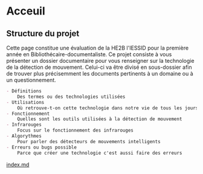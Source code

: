 # Acceuil

## Structure du projet
Cette page constitue une évaluation de la HE2B l'IESSID pour la première année en Bibliothécaire-documentaliste.
Ce projet consiste à vous présenter un dossier documentaire pour vous renseigner sur la technologie de la 
détection de mouvement. Celui-ci va être divisé en sous-dossier afin de trouver plus précisemment les documents pertinents à un domaine ou à un questionnement.

```markdown
- Définitions 
    Des termes ou des technologies utilisées
- Utilisations 
    Où retrouve-t-on cette technologie dans notre vie de tous les jours
- Fonctionnement 
    Quelles sont les outils utilisées à la détection de mouvement
- Infrarouges 
    Focus sur le fonctionnement des infrarouges
- Algorythmes 
    Pour parler des détecteurs de mouvements intelligents
- Erreurs ou bugs possible 
    Parce que créer une technologie c'est aussi faire des erreurs
```




[index.md](index)
